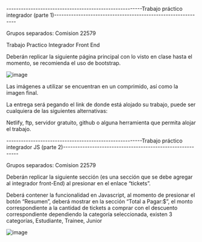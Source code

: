 --------------------------------------------------------Trabajo práctico integrador (parte 1)--------------------------------------------------------------

 

Grupos separados: Comision 22579 

Trabajo Practico Integrador Front End 

Deberán replicar la siguiente página principal con lo visto en clase hasta el momento, se recomienda el uso de bootstrap. 

  ![image](https://user-images.githubusercontent.com/106558165/205185228-34634ee1-d77b-40aa-9bb3-87a49bac7794.png)


Las imágenes a utilizar se encuentran en un comprimido, así como la imagen final. 

La entrega será pegando el link de donde está alojado su trabajo, puede ser cualquiera de las siguientes alternativas: 

Netlify, ftp, servidor gratuito, github o alguna herramienta que permita alojar el trabajo. 

  

 

 

 
 
 
 
 
 
 
 

--------------------------------------------------------Trabajo práctico integrador JS (parte 2)----------------------------------------------------------- 

Grupos separados: Comision 22579 

Deberán replicar la siguiente sección (es una sección que se debe agregar al integrador front-End) al presionar en el enlace “tickets”. 

 
Deberá contener la funcionalidad en Javascript, al momento de presionar el botón “Resumen”, deberá mostrar en la sección “Total a Pagar:$”,
el monto correspondiente a la cantidad de tickets a comprar con el descuento correspondiente dependiendo la categoría seleccionada,
existen 3 categorías, Estudiante, Trainee, Junior 

![image](https://user-images.githubusercontent.com/106558165/205185256-957bdcd2-396a-4453-b44f-55d447b70b2d.png)


